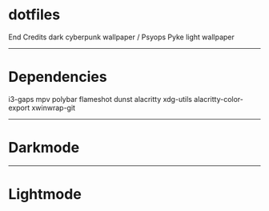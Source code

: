 # dotfiles
End Credits dark cyberpunk wallpaper / Psyops Pyke light wallpaper

---

# Dependencies

i3-gaps
mpv
polybar
flameshot
dunst
alacritty
xdg-utils
alacritty-color-export
xwinwrap-git

---

# Darkmode



---


# Lightmode
